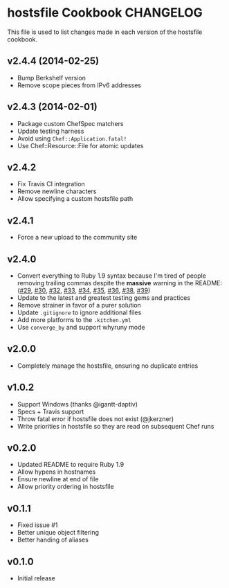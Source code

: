 hostsfile Cookbook CHANGELOG
=======================
This file
 is used to list changes made in each version of the hostsfile cookbook.

v2.4.4 (2014-02-25)
-------------------
- Bump Berkshelf version
- Remove scope pieces from IPv6 addresses


v2.4.3 (2014-02-01)
-------------------

- Package custom ChefSpec matchers
- Update testing harness
- Avoid using `Chef::Application.fatal!`
- Use Chef::Resource::File for atomic updates


v2.4.2
------
- Fix Travis CI integration
- Remove newline characters
- Allow specifying a custom hostsfile path


v2.4.1
------
- Force a new upload to the community site


v2.4.0
------
- Convert everything to Ruby 1.9 syntax because I'm tired of people removing trailing commas despite the **massive** warning in the README: ([#29](https://github.com/customink-webops/hostsfile/issues/29), [#30](https://github.com/customink-webops/hostsfile/issues/30), [#32](https://github.com/customink-webops/hostsfile/issues/32), [#33](https://github.com/customink-webops/hostsfile/issues/33), [#34](https://github.com/customink-webops/hostsfile/issues/34), [#35](https://github.com/customink-webops/hostsfile/issues/35), [#36](https://github.com/customink-webops/hostsfile/issues/36), [#38](https://github.com/customink-webops/hostsfile/issues/38), [#39](https://github.com/customink-webops/hostsfile/issues/39))
- Update to the latest and greatest testing gems and practices
- Remove strainer in favor of a purer solution
- Update `.gitignore` to ignore additional files
- Add more platforms to the `.kitchen.yml`
- Use `converge_by` and support whyruny mode

v2.0.0
------
- Completely manage the hostsfile, ensuring no duplicate entries

v1.0.2
------
- Support Windows (thanks @igantt-daptiv)
- Specs + Travis support
- Throw fatal error if hostsfile does not exist (@jkerzner)
- Write priorities in hostsfile so they are read on subsequent Chef runs

v0.2.0
------
- Updated README to require Ruby 1.9
- Allow hypens in hostnames
- Ensure newline at end of file
- Allow priority ordering in hostsfile

v0.1.1
------
- Fixed issue #1
- Better unique object filtering
- Better handing of aliases

v0.1.0
------
- Initial release
